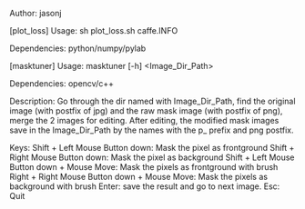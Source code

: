 Author: jasonj

[plot_loss]
Usage:  sh plot_loss.sh caffe.INFO

Dependencies: python/numpy/pylab

[masktuner]
Usage:  masktuner [-h] <Image_Dir_Path>

Dependencies: opencv/c++

Description:
	Go through the dir named with Image_Dir_Path, find the original image (with postfix of jpg) and the raw mask image (with postfix of png), merge the 2 images for editing.
	After editing, the modified mask images save in the Image_Dir_Path by  the names with the p_ prefix and png postfix.

Keys:
	Shift + Left Mouse Button down: Mask the pixel as frontground <white>
	Shift + Right Mouse Button down: Mask the pixel as background <black>
	Shift + Left Mouse Button down + Mouse Move: Mask the pixels as frontground with brush <white>
	Right + Right Mouse Button down + Mouse Move: Mask the pixels as background with brush <black>
	Enter: save the result and go to next image.
	Esc: Quit

